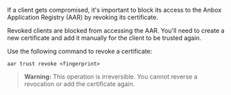 If a client gets compromised, it's important to block its access to the Anbox Application Registry (AAR) by revoking its certificate.

Revoked clients are blocked from accessing the AAR. You'll need to create a new certificate and add it manually for the client to be trusted again.

Use the following command to revoke a certificate:

    aar trust revoke <fingerprint>

> **Warning:** This operation is irreversible. You cannot reverse a revocation or add the certificate again.
